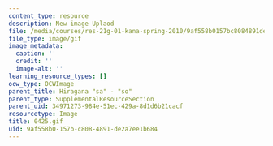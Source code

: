 ```yaml
---
content_type: resource
description: New image Uplaod
file: /media/courses/res-21g-01-kana-spring-2010/9af558b0157bc8084891de2a7ee1b684_0425.gif
file_type: image/gif
image_metadata:
  caption: ''
  credit: ''
  image-alt: ''
learning_resource_types: []
ocw_type: OCWImage
parent_title: Hiragana "sa" - "so"
parent_type: SupplementalResourceSection
parent_uid: 34971273-984e-51ec-429a-8d1d6b21cacf
resourcetype: Image
title: 0425.gif
uid: 9af558b0-157b-c808-4891-de2a7ee1b684
---
```

